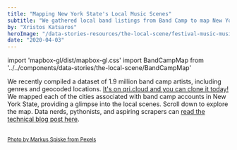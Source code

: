 ```yaml
---
title: "Mapping New York State's Local Music Scenes"
subtitle: "We gathered local band listings from Band Camp to map New York's local music scenes.  Explore genres and artists throughout the state on an interactive map"
by: "Xristos Katsaros"
heroImage: "/data-stories-resources/the-local-scene/festival-music-musician.jpg"
date: "2020-04-03"
---
```


import 'mapbox-gl/dist/mapbox-gl.css'
import BandCampMap from '../../components/data-stories/the-local-scene/BandCampMap'

We recently compiled a dataset of 1.9 million band camp artists, including genres and geocoded locations.  <a href="https://qri.cloud/xristosk/bandcamp_artists">It's on qri.cloud and you can clone it today!</a>  We mapped each of the cities associated with band camp accounts in New York State, providing a glimpse into the local scenes.  Scroll down to explore the map.  Data nerds, pythonists, and aspiring scrapers can <a href="https://medium.com/p/72fdd7392539">read the technical blog post here</a>.

<BandCampMap />

<br/>
<small><a href="https://www.pexels.com/photo/black-and-white-festival-music-musician-92080/">Photo by Markus Spiske from Pexels</a></small>
